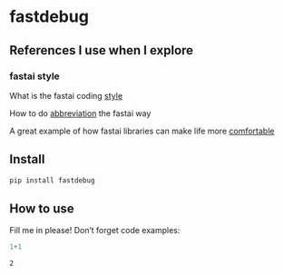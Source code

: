 fastdebug
================

<!-- WARNING: THIS FILE WAS AUTOGENERATED! DO NOT EDIT! -->

## References I use when I explore

### fastai style

What is the fastai coding
[style](https://docs.fast.ai/dev/style.html#style-guide)

How to do [abbreviation](https://docs.fast.ai/dev/abbr.html) the fastai
way

A great example of how fastai libraries can make life more
[comfortable](https://www.fast.ai/2019/08/06/delegation/)

## Install

``` sh
pip install fastdebug
```

## How to use

Fill me in please! Don’t forget code examples:

``` python
1+1
```

    2
